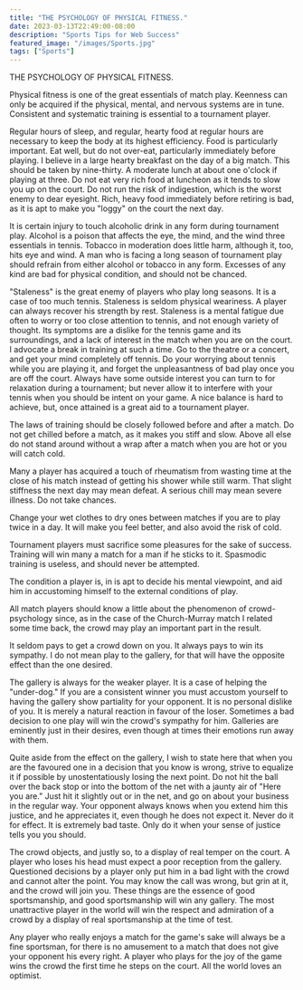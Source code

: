 ```yaml
---
title: "THE PSYCHOLOGY OF PHYSICAL FITNESS."
date: 2023-03-13T22:49:00-08:00
description: "Sports Tips for Web Success"
featured_image: "/images/Sports.jpg"
tags: ["Sports"]
---
```


THE PSYCHOLOGY OF PHYSICAL FITNESS. 

Physical fitness is one of the great essentials of match play. Keenness can only be acquired if the physical, mental, and nervous systems are in tune. Consistent and systematic training is essential to a tournament player. 

Regular hours of sleep, and regular, hearty food at regular hours are necessary to keep the body at its highest efficiency. Food is particularly important. Eat well, but do not over-eat, particularly immediately before playing. I believe in a large hearty breakfast on the day of a big match. This should be taken by nine-thirty. A moderate lunch at about one o'clock if playing at three. Do not eat very rich food at luncheon as it tends to slow you up on the court. Do not run the risk of indigestion, which is the worst enemy to dear eyesight. Rich, heavy food immediately before retiring is bad, as it is apt to make you "loggy" on the court the next day. 

It is certain injury to touch alcoholic drink in any form during tournament play. Alcohol is a poison that affects the eye, the mind, and the wind three essentials in tennis. Tobacco in moderation does little harm, although it, too, hits eye and wind. A man who is facing a long season of tournament play should refrain from either alcohol or tobacco in any form. Excesses of any kind are bad for physical condition, and should not be chanced. 

"Staleness" is the great enemy of players who play long seasons. It is a case of too much tennis. Staleness is seldom physical weariness. A player can always recover his strength by rest. Staleness is a mental fatigue due often to worry or too close attention to tennis, and not enough variety of thought. Its symptoms are a dislike for the tennis game and its surroundings, and a lack of interest in the match when you are on the court. I advocate a break in training at such a time. Go to the theatre or a concert, and get your mind completely off tennis. Do your worrying about tennis while you are playing it, and forget the unpleasantness of bad play once you are off the court. Always have some outside interest you can turn to for relaxation during a tournament; but never allow it to interfere with your tennis when you should be intent on your game. A nice balance is hard to achieve, but, once attained is a great aid to a tournament player.  

The laws of training should be closely followed before and after a match. Do not get chilled before a match, as it makes you stiff and slow. Above all else do not stand around without a wrap after a match when you are hot or you will catch cold. 

Many a player has acquired a touch of rheumatism from wasting time at the close of his match instead of getting his shower while still warm. That slight stiffness the next day may mean defeat. A serious chill may mean severe illness. Do not take chances. 

Change your wet clothes to dry ones between matches if you are to play twice in a day. It will make you feel better, and also avoid the risk of cold. 

Tournament players must sacrifice some pleasures for the sake of success. Training will win many a match for a man if he sticks to it. Spasmodic training is useless, and should never be attempted. 

The condition a player is, in is apt to decide his mental viewpoint, and aid him in accustoming himself to the external conditions of play. 

All match players should know a little about the phenomenon of crowd-psychology since, as in the case of the Church-Murray match I related some time back, the crowd may play an important part in the result. 

It seldom pays to get a crowd down on you. It always pays to win its sympathy. I do not mean play to the gallery, for that will have the opposite effect than the one desired. 

The gallery is always for the weaker player. It is a case of helping the "under-dog." If you are a consistent winner you must accustom yourself to having the gallery show partiality for your opponent. It is no personal dislike of you. It is merely a natural reaction in favour of the loser. Sometimes a bad decision to one play will win the crowd's sympathy for him. Galleries are eminently just in their desires, even though at times their emotions run away with them. 

Quite aside from the effect on the gallery, I wish to state here that when you are the favoured one in a decision that you know is wrong, strive to equalize it if possible by unostentatiously losing the next point. Do not hit the ball over the back stop or into the bottom of the net with a jaunty air of "Here you are." Just hit it slightly out or in the net, and go on about your business in the regular way. Your opponent always knows when you extend him this justice, and he appreciates it, even though he does not expect it. Never do it for effect. It is extremely bad taste. Only do it when your sense of justice tells you you should. 

The crowd objects, and justly so, to a display of real temper on the court. A player who loses his head must expect a poor reception from the gallery. Questioned decisions by a player only put him in a bad light with the crowd and cannot alter the point. You may know the call was wrong, but grin at it, and the crowd will join you. These things are the essence of good sportsmanship, and good sportsmanship will win any gallery. The most unattractive player in the world will win the respect and admiration of a crowd by a display of real sportsmanship at the time of test. 

Any player who really enjoys a match for the game's sake will always be a fine sportsman, for there is no amusement to a match that does not give your opponent his every right. A player who plays for the joy of the game wins the crowd the first time he steps on the court. All the world loves an optimist. 


